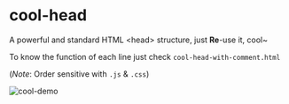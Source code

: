 cool-head
=========

A powerful and standard HTML \<head\> structure, just **Re**-use it, cool~  

To know the function of each line just check `cool-head-with-comment.html`

(*Note*: Order sensitive with `.js` & `.css`)

![cool-demo](https://github.com/hzlzh/cool-head/raw/gh-pages/images/cool-head-demo.png)